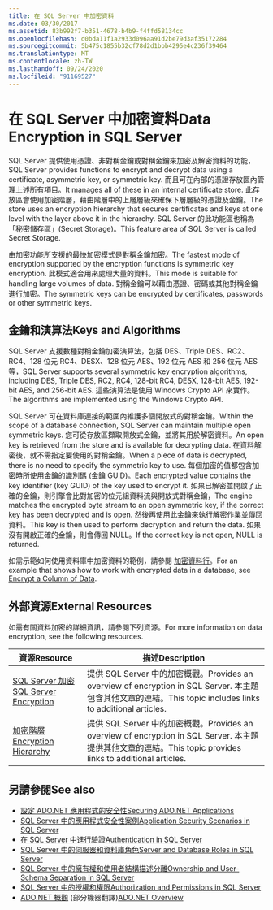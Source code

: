 ```yaml
---
title: 在 SQL Server 中加密資料
ms.date: 03/30/2017
ms.assetid: 83b992f7-b351-4678-b4b9-f4ffd58134cc
ms.openlocfilehash: d0bda11f1a2933d096aa91d2be79d3af35172284
ms.sourcegitcommit: 5b475c1855b32cf78d2d1bbb4295e4c236f39464
ms.translationtype: MT
ms.contentlocale: zh-TW
ms.lasthandoff: 09/24/2020
ms.locfileid: "91169527"
---
```

# <a name="data-encryption-in-sql-server"></a><span data-ttu-id="1f95a-102">在 SQL Server 中加密資料</span><span class="sxs-lookup"><span data-stu-id="1f95a-102">Data Encryption in SQL Server</span></span>

<span data-ttu-id="1f95a-103">SQL Server 提供使用憑證、非對稱金鑰或對稱金鑰來加密及解密資料的功能，</span><span class="sxs-lookup"><span data-stu-id="1f95a-103">SQL Server provides functions to encrypt and decrypt data using a certificate, asymmetric key, or symmetric key.</span></span> <span data-ttu-id="1f95a-104">而且可在內部的憑證存放區內管理上述所有項目。</span><span class="sxs-lookup"><span data-stu-id="1f95a-104">It manages all of these in an internal certificate store.</span></span> <span data-ttu-id="1f95a-105">此存放區會使用加密階層，藉由階層中的上層層級來確保下層層級的憑證及金鑰。</span><span class="sxs-lookup"><span data-stu-id="1f95a-105">The store uses an encryption hierarchy that secures certificates and keys at one level with the layer above it in the hierarchy.</span></span> <span data-ttu-id="1f95a-106">SQL Server 的此功能區也稱為「秘密儲存區」(Secret Storage)。</span><span class="sxs-lookup"><span data-stu-id="1f95a-106">This feature area of SQL Server is called Secret Storage.</span></span>  
  
 <span data-ttu-id="1f95a-107">由加密功能所支援的最快加密模式是對稱金鑰加密。</span><span class="sxs-lookup"><span data-stu-id="1f95a-107">The fastest mode of encryption supported by the encryption functions is symmetric key encryption.</span></span> <span data-ttu-id="1f95a-108">此模式適合用來處理大量的資料。</span><span class="sxs-lookup"><span data-stu-id="1f95a-108">This mode is suitable for handling large volumes of data.</span></span> <span data-ttu-id="1f95a-109">對稱金鑰可以藉由憑證、密碼或其他對稱金鑰進行加密。</span><span class="sxs-lookup"><span data-stu-id="1f95a-109">The symmetric keys can be encrypted by certificates, passwords or other symmetric keys.</span></span>  
  
## <a name="keys-and-algorithms"></a><span data-ttu-id="1f95a-110">金鑰和演算法</span><span class="sxs-lookup"><span data-stu-id="1f95a-110">Keys and Algorithms</span></span>  

 <span data-ttu-id="1f95a-111">SQL Server 支援數種對稱金鑰加密演算法，包括 DES、Triple DES、RC2、RC4、128 位元 RC4、DESX、128 位元 AES、192 位元 AES 和 256 位元 AES 等，</span><span class="sxs-lookup"><span data-stu-id="1f95a-111">SQL Server supports several symmetric key encryption algorithms, including DES, Triple DES, RC2, RC4, 128-bit RC4, DESX, 128-bit AES, 192-bit AES, and 256-bit AES.</span></span> <span data-ttu-id="1f95a-112">這些演算法是使用 Windows Crypto API 來實作。</span><span class="sxs-lookup"><span data-stu-id="1f95a-112">The algorithms are implemented using the Windows Crypto API.</span></span>  
  
 <span data-ttu-id="1f95a-113">SQL Server 可在資料庫連接的範圍內維護多個開放式的對稱金鑰。</span><span class="sxs-lookup"><span data-stu-id="1f95a-113">Within the scope of a database connection, SQL Server can maintain multiple open symmetric keys.</span></span> <span data-ttu-id="1f95a-114">您可從存放區擷取開放式金鑰，並將其用於解密資料。</span><span class="sxs-lookup"><span data-stu-id="1f95a-114">An open key is retrieved from the store and is available for decrypting data.</span></span> <span data-ttu-id="1f95a-115">在資料解密後，就不需指定要使用的對稱金鑰。</span><span class="sxs-lookup"><span data-stu-id="1f95a-115">When a piece of data is decrypted, there is no need to specify the symmetric key to use.</span></span> <span data-ttu-id="1f95a-116">每個加密的值都包含加密時所使用金鑰的識別碼 (金鑰 GUID)。</span><span class="sxs-lookup"><span data-stu-id="1f95a-116">Each encrypted value contains the key identifier (key GUID) of the key used to encrypt it.</span></span> <span data-ttu-id="1f95a-117">如果已解密並開啟了正確的金鑰，則引擎會比對加密的位元組資料流與開放式對稱金鑰，</span><span class="sxs-lookup"><span data-stu-id="1f95a-117">The engine matches the encrypted byte stream to an open symmetric key, if the correct key has been decrypted and is open.</span></span> <span data-ttu-id="1f95a-118">然後再使用此金鑰來執行解密作業並傳回資料。</span><span class="sxs-lookup"><span data-stu-id="1f95a-118">This key is then used to perform decryption and return the data.</span></span> <span data-ttu-id="1f95a-119">如果沒有開啟正確的金鑰，則會傳回 NULL。</span><span class="sxs-lookup"><span data-stu-id="1f95a-119">If the correct key is not open, NULL is returned.</span></span>  
  
 <span data-ttu-id="1f95a-120">如需示範如何使用資料庫中加密資料的範例，請參閱 [加密資料行](/sql/relational-databases/security/encryption/encrypt-a-column-of-data)。</span><span class="sxs-lookup"><span data-stu-id="1f95a-120">For an example that shows how to work with encrypted data in a database, see [Encrypt a Column of Data](/sql/relational-databases/security/encryption/encrypt-a-column-of-data).</span></span>
  
## <a name="external-resources"></a><span data-ttu-id="1f95a-121">外部資源</span><span class="sxs-lookup"><span data-stu-id="1f95a-121">External Resources</span></span>  

 <span data-ttu-id="1f95a-122">如需有關資料加密的詳細資訊，請參閱下列資源。</span><span class="sxs-lookup"><span data-stu-id="1f95a-122">For more information on data encryption, see the following resources.</span></span>  
  
|<span data-ttu-id="1f95a-123">資源</span><span class="sxs-lookup"><span data-stu-id="1f95a-123">Resource</span></span>|<span data-ttu-id="1f95a-124">描述</span><span class="sxs-lookup"><span data-stu-id="1f95a-124">Description</span></span>|  
|-|-|  
|[<span data-ttu-id="1f95a-125">SQL Server 加密</span><span class="sxs-lookup"><span data-stu-id="1f95a-125">SQL Server Encryption</span></span>](/sql/relational-databases/security/encryption/sql-server-encryption)|<span data-ttu-id="1f95a-126">提供 SQL Server 中的加密概觀。</span><span class="sxs-lookup"><span data-stu-id="1f95a-126">Provides an overview of encryption in SQL Server.</span></span> <span data-ttu-id="1f95a-127">本主題包含其他文章的連結。</span><span class="sxs-lookup"><span data-stu-id="1f95a-127">This topic includes links to additional articles.</span></span>|  
|[<span data-ttu-id="1f95a-128">加密階層</span><span class="sxs-lookup"><span data-stu-id="1f95a-128">Encryption Hierarchy</span></span>](/sql/relational-databases/security/encryption/encryption-hierarchy)|<span data-ttu-id="1f95a-129">提供 SQL Server 中的加密概觀。</span><span class="sxs-lookup"><span data-stu-id="1f95a-129">Provides an overview of encryption in SQL Server.</span></span> <span data-ttu-id="1f95a-130">本主題提供其他文章的連結。</span><span class="sxs-lookup"><span data-stu-id="1f95a-130">This topic provides links to additional articles.</span></span>|  
  
## <a name="see-also"></a><span data-ttu-id="1f95a-131">另請參閱</span><span class="sxs-lookup"><span data-stu-id="1f95a-131">See also</span></span>

- [<span data-ttu-id="1f95a-132">設定 ADO.NET 應用程式的安全性</span><span class="sxs-lookup"><span data-stu-id="1f95a-132">Securing ADO.NET Applications</span></span>](../securing-ado-net-applications.md)
- [<span data-ttu-id="1f95a-133">SQL Server 中的應用程式安全性案例</span><span class="sxs-lookup"><span data-stu-id="1f95a-133">Application Security Scenarios in SQL Server</span></span>](application-security-scenarios-in-sql-server.md)
- [<span data-ttu-id="1f95a-134">在 SQL Server 中進行驗證</span><span class="sxs-lookup"><span data-stu-id="1f95a-134">Authentication in SQL Server</span></span>](authentication-in-sql-server.md)
- [<span data-ttu-id="1f95a-135">SQL Server 中的伺服器和資料庫角色</span><span class="sxs-lookup"><span data-stu-id="1f95a-135">Server and Database Roles in SQL Server</span></span>](server-and-database-roles-in-sql-server.md)
- [<span data-ttu-id="1f95a-136">SQL Server 中的擁有權和使用者結構描述分離</span><span class="sxs-lookup"><span data-stu-id="1f95a-136">Ownership and User-Schema Separation in SQL Server</span></span>](ownership-and-user-schema-separation-in-sql-server.md)
- [<span data-ttu-id="1f95a-137">SQL Server 中的授權和權限</span><span class="sxs-lookup"><span data-stu-id="1f95a-137">Authorization and Permissions in SQL Server</span></span>](authorization-and-permissions-in-sql-server.md)
- <span data-ttu-id="1f95a-138">[ADO.NET 概觀](../ado-net-overview.md) \(部分機器翻譯\)</span><span class="sxs-lookup"><span data-stu-id="1f95a-138">[ADO.NET Overview](../ado-net-overview.md)</span></span>
